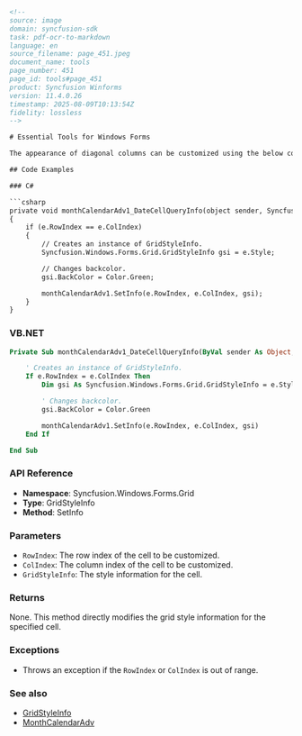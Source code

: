 ```html
<!-- 
source: image
domain: syncfusion-sdk
task: pdf-ocr-to-markdown
language: en
source_filename: page_451.jpeg
document_name: tools
page_number: 451
page_id: tools#page_451
product: Syncfusion Winforms
version: 11.4.0.26
timestamp: 2025-08-09T10:13:54Z
fidelity: lossless
-->

# Essential Tools for Windows Forms

The appearance of diagonal columns can be customized using the below code.

## Code Examples

### C#

```csharp
private void monthCalendarAdv1_DateCellQueryInfo(object sender, Syncfusion.Windows.Forms.Tools.DateCellQueryInfoEventArgs e)
{
    if (e.RowIndex == e.ColIndex)
    {
        // Creates an instance of GridStyleInfo.
        Syncfusion.Windows.Forms.Grid.GridStyleInfo gsi = e.Style;

        // Changes backcolor.
        gsi.BackColor = Color.Green;

        monthCalendarAdv1.SetInfo(e.RowIndex, e.ColIndex, gsi);
    }
}
```

### VB.NET

```vb
Private Sub monthCalendarAdv1_DateCellQueryInfo(ByVal sender As Object, ByVal e As Syncfusion.Windows.Forms.Tools.DateCellQueryInfoEventArgs)

    ' Creates an instance of GridStyleInfo.
    If e.RowIndex = e.ColIndex Then
        Dim gsi As Syncfusion.Windows.Forms.Grid.GridStyleInfo = e.Style

        ' Changes backcolor.
        gsi.BackColor = Color.Green

        monthCalendarAdv1.SetInfo(e.RowIndex, e.ColIndex, gsi)
    End If

End Sub
```

### API Reference

- **Namespace**: Syncfusion.Windows.Forms.Grid
- **Type**: GridStyleInfo
- **Method**: SetInfo

### Parameters
- `RowIndex`: The row index of the cell to be customized.
- `ColIndex`: The column index of the cell to be customized.
- `GridStyleInfo`: The style information for the cell.

### Returns
None. This method directly modifies the grid style information for the specified cell.

### Exceptions
- Throws an exception if the `RowIndex` or `ColIndex` is out of range.

### See also
- [GridStyleInfo](https://docs.syncfusion.com/windowsforms/griddesktop/)
- [MonthCalendarAdv](https://docs.syncfusion.com/windowsforms/monthcalendaradv)

<!-- tags: [product, module, control, api, version?] keywords: [diagonal columns, custom appearance, GridStyleInfo, MonthCalendarAdv, SetInfo] -->
```
